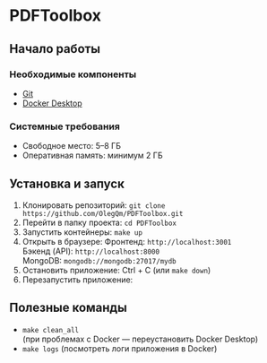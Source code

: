 # PDFToolbox

## Начало работы

### Необходимые компоненты
- [Git](https://git-scm.com/downloads)
- [Docker Desktop](https://www.docker.com/products/docker-desktop/)

### Системные требования
- Свободное место: 5–8 ГБ
- Оперативная память: минимум 2 ГБ

## Установка и запуск

1. Клонировать репозиторий:
   `git clone https://github.com/OlegQm/PDFToolbox.git`
2. Перейти в папку проекта:
   `cd PDFToolbox`
3. Запустить контейнеры:
   `make up`  
4. Открыть в браузере:
   Фронтенд: `http://localhost:3001`  
   Бэкенд (API): `http://localhost:8000`  
   MongoDB: `mongodb://mongodb:27017/mydb`  
5. Остановить приложение:
   Ctrl + C (или `make down`)
6. Перезапустить приложение:

## Полезные команды

- `make clean_all`  
(при проблемах с Docker — переустановить Docker Desktop)
- `make logs`
(посмотреть логи приложения в Docker)
